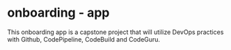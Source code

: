 # onboarding - app

This onboarding app is a capstone project that will utilize DevOps practices with Github, CodePipeline, CodeBuild and CodeGuru.

